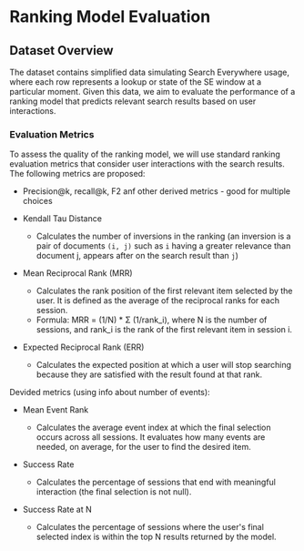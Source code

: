 # Ranking Model Evaluation

## Dataset Overview

The dataset contains simplified data simulating Search Everywhere usage, 
where each row represents a lookup or state of the SE window at a particular moment. 
Given this data, we aim to evaluate the performance of a ranking model that predicts 
relevant search results based on user interactions.

### Evaluation Metrics

To assess the quality of the ranking model, we will use standard ranking evaluation metrics 
that consider user interactions with the search results. The following metrics are proposed:

- Precision@k, recall@k, F2 anf other derived metrics - good for multiple choices 


- Kendall Tau Distance 
  - Calculates the number of inversions in the ranking (an inversion is a pair of documents `(i, j)` such as `i` having a greater relevance than document j, appears after on the search result than `j`)

- Mean Reciprocal Rank (MRR)
    - Calculates the rank position of the first relevant item selected by the user. It is defined as the average of the reciprocal ranks for each session.
    - Formula: MRR = (1/N) * Σ (1/rank_i), where N is the number of sessions, and rank_i is the rank of the first relevant item in session i.

- Expected Reciprocal Rank (ERR)
  - Calculates the expected position at which a user will stop searching because they are satisfied with the result found at that rank.

  
Devided metrics (using info about number of events):

- Mean Event Rank
  - Calculates the average event index at which the final selection occurs across all sessions. It evaluates how many events are needed, on average, for the user to find the desired item.

- Success Rate
  - Calculates the percentage of sessions that end with meaningful interaction (the final selection is not null).
 
- Success Rate at N
  - Calculates the percentage of sessions where the user's final selected index is within the top N results returned by the model.